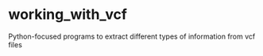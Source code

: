 # working_with_vcf
Python-focused programs to extract different types of information from vcf files 
